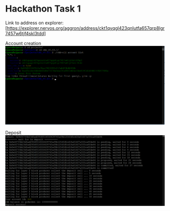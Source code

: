 # Hackathon Task 1
Link to address on explorer: [https://explorer.nervos.org/aggron/address/ckt1qyqgl423qnlutfa657qrp8lgr7457w6tjf4skl3tdd]

Account creation
![Account](nervos1_account.png)

Deposit
![Deposit](nervos1_deposit.png)
